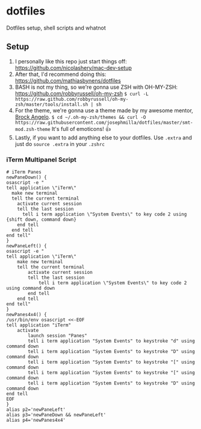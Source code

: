 # dotfiles
Dotfiles setup, shell scripts and whatnot

## Setup
1. I personally like this repo just start things off: https://github.com/nicolashery/mac-dev-setup
2. After that, I'd recommend doing this: https://github.com/mathiasbynens/dotfiles
3. BASH is not my thing, so we're gonna use ZSH with OH-MY-ZSH: https://github.com/robbyrussell/oh-my-zsh
  `$ curl -L https://raw.github.com/robbyrussell/oh-my-zsh/master/tools/install.sh | sh`
4. For the theme, we're gonna use a theme made by my awesome mentor, [Brock Angelo](https://github.com/brock).
  `$ cd ~/.oh-my-zsh/themes && curl -O https://raw.githubusercontent.com/josephmilla/dotfiles/master/smt-mod.zsh-theme`
  It's full of emoticons! 👍
5. Lastly, if you want to add anything else to your dotfiles. Use `.extra` and just do `source .extra` in your `.zshrc`

### iTerm Multipanel Script
```
# iTerm Panes
newPaneDown() {
osascript -e "
tell application \"iTerm\"
  make new terminal
  tell the current terminal
    activate current session
    tell the last session
      tell i term application \"System Events\" to key code 2 using {shift down, command down}
    end tell
  end tell
end tell"
}
newPaneLeft() {
osascript -e "
tell application \"iTerm\"
    make new terminal
    tell the current terminal
        activate current session
        tell the last session
            tell i term application \"System Events\" to key code 2 using command down
        end tell
    end tell
end tell"
}
newPanes4x4() {
/usr/bin/env osascript <<-EOF
tell application "iTerm"
	activate
		launch session "Panes"
		tell i term application "System Events" to keystroke "d" using command down
		tell i term application "System Events" to keystroke "D" using command down
		tell i term application "System Events" to keystroke "[" using command down
		tell i term application "System Events" to keystroke "[" using command down
		tell i term application "System Events" to keystroke "D" using command down
end tell
EOF
}
alias p2='newPaneLeft'
alias p3='newPaneDown && newPaneLeft'
alias p4='newPanes4x4'
```
  

